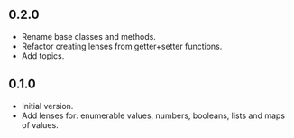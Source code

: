 ## 0.2.0

- Rename base classes and methods.
- Refactor creating lenses from getter+setter functions.
- Add topics.

## 0.1.0

- Initial version.
- Add lenses for: enumerable values, numbers, booleans, lists and maps of values.
